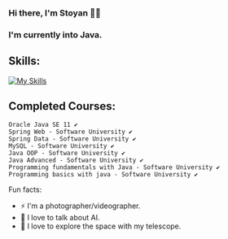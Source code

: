 ### Hi there, I'm Stoyan 🧑‍💻
### I'm currently into Java.


  ## Skills: 
[![My Skills](https://skillicons.dev/icons?i=java,idea,mysql,regex,vscode,spring,azure)](https://skillicons.dev)


## Completed Courses:
```
Oracle Java SE 11 ✔
Spring Web - Software University ✔
Spring Data - Software University ✔
MySQL - Software University ✔
Java OOP - Software University ✔
Java Advanced - Software University ✔
Programming fundamentals with Java - Software University ✔
Programming basics with java - Software University ✔
```



  Fun facts:
 - ⚡  I'm a photographer/videographer.
 - 🤖  I love to talk about AI.
 - 🔭  I love to explore the space with my telescope.
 

 
 

